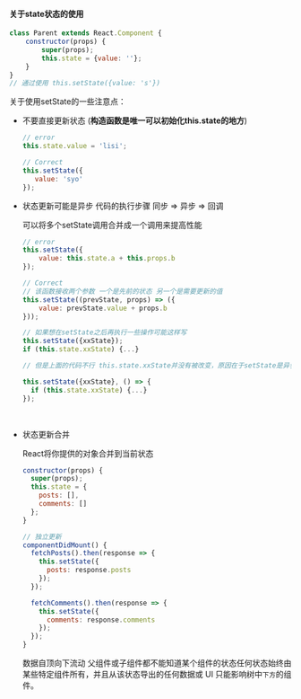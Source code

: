 #### 关于state状态的使用

```javascript
class Parent extends React.Component {
	constructor(props) {
    	super(props);
      	this.state = {value: ''};
    }
}
// 通过使用 this.setState({value: 's'})
```

关于使用setState的一些注意点：

* 不要直接更新状态 (**构造函数是唯一可以初始化this.state的地方**)

  ```javascript
  // error
  this.state.value = 'lisi';

  // Correct
  this.setState({
     value: 'syo' 
  });
  ```

* 状态更新可能是异步 代码的执行步骤 同步 => 异步 => 回调

  可以将多个setState调用合并成一个调用来提高性能

  ```javascript
  // error
  this.setState({
      value: this.state.a + this.props.b
  });

  // Correct
  // 该函数接收两个参数 一个是先前的状态 另一个是需要更新的值
  this.setState((prevState, props) => ({
      value: prevState.value + props.b
  }));

  // 如果想在setState之后再执行一些操作可能这样写
  this.setState({xxState});
  if (this.state.xxState) {...}

  // 但是上面的代码不行 this.state.xxState并没有被改变，原因在于setState是异步的，而js执行代码的顺序是同步 => 异步 => 回调，所以会先执行if的语句，如果想要在设置完state之后再执行后面的语句，代码如下

  this.setState({xxState}, () => {
    if (this.state.xxState) {...}   
  });
  ```

  ​

* 状态更新合并

  React将你提供的对象合并到当前状态

  ```javascript
  constructor(props) {
    super(props);
    this.state = {
      posts: [],
      comments: []
    };
  }

  // 独立更新
  componentDidMount() {
    fetchPosts().then(response => {
      this.setState({
        posts: response.posts
      });
    });

    fetchComments().then(response => {
      this.setState({
        comments: response.comments
      });
    });
  }

  ```

   数据自顶向下流动 父组件或子组件都不能知道某个组件的状态任何状态始终由某些特定组件所有，并且从该状态导出的任何数据或 UI 只能影响树中`下方`的组件。